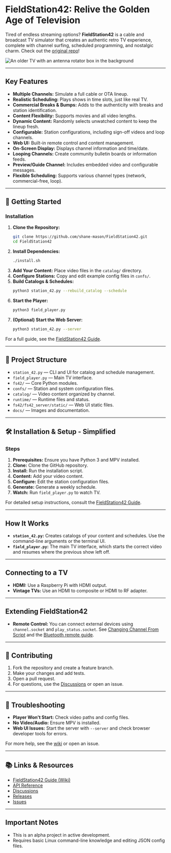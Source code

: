 # FieldStation42: Relive the Golden Age of Television

Tired of endless streaming options? **FieldStation42** is a cable and broadcast TV simulator that creates an authentic retro TV experience, complete with channel surfing, scheduled programming, and nostalgic charm. Check out the [original repo](https://github.com/shane-mason/FieldStation42)!

![An older TV with an antenna rotator box in the background](docs/retro-tv.png?raw=true)

---

## Key Features

*   **Multiple Channels:** Simulate a full cable or OTA lineup.
*   **Realistic Scheduling:** Plays shows in time slots, just like real TV.
*   **Commercial Breaks & Bumps:** Adds to the authenticity with breaks and station identification.
*   **Content Flexibility:** Supports movies and all video lengths.
*   **Dynamic Content:** Randomly selects unwatched content to keep the lineup fresh.
*   **Configurable:** Station configurations, including sign-off videos and loop channels.
*   **Web UI:** Built-in remote control and content management.
*   **On-Screen Display:** Displays channel information and time/date.
*   **Looping Channels:** Create community bulletin boards or information feeds.
*   **Preview/Guide Channel:** Includes embedded video and configurable messages.
*   **Flexible Scheduling:** Supports various channel types (network, commercial-free, loop).

---

## 🚀 Getting Started

### Installation

1.  **Clone the Repository:**
    ```bash
    git clone https://github.com/shane-mason/FieldStation42.git
    cd FieldStation42
    ```
2.  **Install Dependencies:**
    ```bash
    ./install.sh
    ```
3.  **Add Your Content:** Place video files in the `catalog/` directory.
4.  **Configure Stations:** Copy and edit example config files in `confs/`.
5.  **Build Catalogs & Schedules:**
    ```bash
    python3 station_42.py --rebuild_catalog --schedule
    ```
6.  **Start the Player:**
    ```bash
    python3 field_player.py
    ```
7.  **(Optional) Start the Web Server:**
    ```bash
    python3 station_42.py --server
    ```

For a full guide, see the [FieldStation42 Guide](https://github.com/shane-mason/FieldStation42/wiki).

---

## 📁 Project Structure

*   `station_42.py` — CLI and UI for catalog and schedule management.
*   `field_player.py` — Main TV interface.
*   `fs42/` — Core Python modules.
*   `confs/` — Station and system configuration files.
*   `catalog/` — Video content organized by channel.
*   `runtime/` — Runtime files and status.
*   `fs42/fs42_server/static/` — Web UI static files.
*   `docs/` — Images and documentation.

---

## 🛠️ Installation & Setup - Simplified

### Steps

1.  **Prerequisites:** Ensure you have Python 3 and MPV installed.
2.  **Clone:** Clone the GitHub repository.
3.  **Install:** Run the installation script.
4.  **Content:** Add your video content.
5.  **Configure:** Edit the station configuration files.
6.  **Generate:** Generate a weekly schedule.
7.  **Watch:** Run `field_player.py` to watch TV.

For detailed setup instructions, consult the [FieldStation42 Guide](https://github.com/shane-mason/FieldStation42/wiki).

---

## How It Works

*   **`station_42.py`:** Creates catalogs of your content and schedules. Use the command-line arguments or the terminal UI.
*   **`field_player.py`:** The main TV interface, which starts the correct video and resumes where the previous show left off.

---

## Connecting to a TV

*   **HDMI:** Use a Raspberry Pi with HDMI output.
*   **Vintage TVs:** Use an HDMI to composite or HDMI to RF adapter.

---

## Extending FieldStation42

*   **Remote Control:** You can connect external devices using `channel.socket` and `play_status.socket`. See [Changing Channel From Script](https://github.com/shane-mason/FieldStation42/wiki/Changing-Channel-From-Script) and the [Bluetooth remote guide](https://github.com/shane-mason/FieldStation42/discussions/47).

---

## 🤝 Contributing

1.  Fork the repository and create a feature branch.
2.  Make your changes and add tests.
3.  Open a pull request.
4.  For questions, use the [Discussions](https://github.com/shane-mason/FieldStation42/discussions) or open an issue.

---

## 🐞 Troubleshooting

*   **Player Won't Start:** Check video paths and config files.
*   **No Video/Audio:** Ensure MPV is installed.
*   **Web UI Issues:** Start the server with `--server` and check browser developer tools for errors.

For more help, see the [wiki](https://github.com/shane-mason/FieldStation42/wiki) or open an issue.

---

## 📚 Links & Resources

*   [FieldStation42 Guide (Wiki)](https://github.com/shane-mason/FieldStation42/wiki)
*   [API Reference](fs42/fs42_server/README.md)
*   [Discussions](https://github.com/shane-mason/FieldStation42/discussions)
*   [Releases](https://github.com/shane-mason/FieldStation42/releases)
*   [Issues](https://github.com/shane-mason/FieldStation42/issues)

---

## Important Notes

*   This is an alpha project in active development.
*   Requires basic Linux command-line knowledge and editing JSON config files.